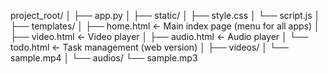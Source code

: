 project_root/
│
├── app.py
│
├── static/
│   ├── style.css
│   └── script.js
│
├── templates/
│   ├── home.html        ← Main index page (menu for all apps)
│   ├── video.html       ← Video player
│   ├── audio.html       ← Audio player
│   └── todo.html        ← Task management (web version)
│
├── videos/
│   └── sample.mp4
│
└── audios/
    └── sample.mp3
